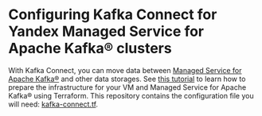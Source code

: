 # Configuring Kafka Connect for Yandex Managed Service for Apache Kafka® clusters

With Kafka Connect, you can move data between [Managed Service for Apache Kafka®](https://yandex.cloud/docs/managed-kafka) and other data storages. See [this tutorial](https://yandex.cloud/docs/tutorials/dataplatform/kafka-connect) to learn how to prepare the infrastructure for your VM and Managed Service for Apache Kafka® using Terraform. This repository contains the configuration file you will need: [kafka-connect.tf](kafka-connect.tf).
